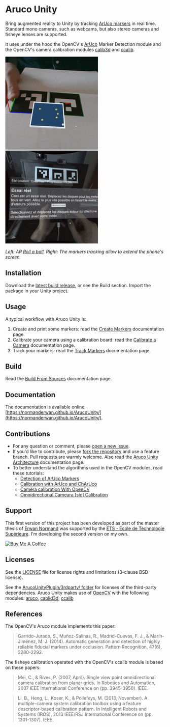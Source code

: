 # Aruco Unity

Bring augmented reality to Unity by tracking [ArUco markers](https://docs.opencv.org/master/d5/dae/tutorial_aruco_detection.html) in real time. Standard mono cameras, such as webcams, but also stereo cameras and fisheye lenses are supported.

It uses under the hood the OpenCV's [ArUco](http://docs.opencv.org/master/d9/d6a/group__aruco.html) Marker Detection module and the OpenCV's camera calibration modules [calib3d](http://docs.opencv.org/master/d9/d0c/group__calib3d.html) and [ccalib](http://docs.opencv.org/master/d3/ddc/group__ccalib.html).

![Demo 1](docs/images/ar_roll_a_ball.gif)
![Demo 2](docs/images/extended_phone_screen.gif)

*Left: AR [Roll a ball](https://unity3d.com/fr/learn/tutorials/s/roll-ball-tutorial). Right: The markers tracking allow to extend the phone's screen.*

## Installation

Download the [latest build release](https://github.com/NormandErwan/ArucoUnity/releases), or see the Build section. Import the package in your Unity project.

## Usage

A typical workflow with Aruco Unity is:

1. Create and print some markers: read the [Create Markers](https://normanderwan.github.io/ArucoUnity/articles/create-markers.html) documentation page.
2. Calibrate your camera using a calibration board: read the [Calibrate a Camera](https://normanderwan.github.io/ArucoUnity/articles/calibrate-a-camera.html) documentation page.
3. Track your markers: read the [Track Markers](https://normanderwan.github.io/ArucoUnity/articles/track-markers.html) documentation page.

## Build

Read the [Build From Sources](https://normanderwan.github.io/ArucoUnity/articles/build-from-sources.html) documentation page.

## Documentation

The documentation is available online: [https://normanderwan.github.io/ArucoUnity/](https://normanderwan.github.io/ArucoUnity/).

## Contributions

- For any question or comment, please [open a new issue](https://github.com/NormandErwan/ArucoUnity/issues/new).
- If you'd like to contribute, please [fork the repository](https://github.com/NormandErwan/ArucoUnity/fork) and use a feature branch. Pull requests are warmly welcome. Also read the [Aruco Unity Architecture](https://normanderwan.github.io/ArucoUnity/articles/aruco-unity-architecture.html) documentation page.
- To better understand the algorithms used in the OpenCV modules, read these tutorials:
  - [Detection of ArUco Markers](https://docs.opencv.org/master/d5/dae/tutorial_aruco_detection.html)
  - [Calibration with ArUco and ChArUco](https://docs.opencv.org/master/da/d13/tutorial_aruco_calibration.html)
  - [Camera calibration With OpenCV](https://docs.opencv.org/master/d4/d94/tutorial_camera_calibration.html)
  - [Omnidirectional Cameara [*sic*] Calibration](https://docs.opencv.org/master/dd/d12/tutorial_omnidir_calib_main.html)

## Support

This first version of this project has been developed as part of the master thesis of [Erwan Normand](https://ca.linkedin.com/in/normanderwan) was supported by the [ÉTS - École de Technologie Supérieure](https://www.etsmtl.ca/). I'm developing the second version on my own.

[![Buy Me A Coffee](https://www.buymeacoffee.com/assets/img/custom_images/white_img.png)](https://www.buymeacoffee.com/h48VU3fny)

## Licenses

See the [LICENSE](LICENSE) file for license rights and limitations (3-clause BSD license).

See the [ArucoUnityPlugin/3rdparty/ folder](ArucoUnityPlugin/3rdparty/) for licenses of the third-party dependencies. Aruco Unity makes use of [OpenCV](http://opencv.org/) with the following modules: [aruco](https://github.com/opencv/opencv_contrib/tree/master/modules/aruco), [cablid3d](http://docs.opencv.org/master/d9/d0c/group__calib3d.html), [ccalib](http://docs.opencv.org/master/d3/ddc/group__ccalib.html)

## References

The OpenCV's Aruco module implements this paper:

> Garrido-Jurado, S., Muñoz-Salinas, R., Madrid-Cuevas, F. J., & Marín-Jiménez, M. J. (2014). Automatic generation and detection of highly reliable fiducial markers under occlusion. Pattern Recognition, 47(6), 2280-2292.

The fisheye calibration operated with the OpenCV's ccalib module is based on these papers:

> Mei, C., & Rives, P. (2007, April). Single view point omnidirectional camera calibration from planar grids. In Robotics and Automation, 2007 IEEE International Conference on (pp. 3945-3950). IEEE.

> Li, B., Heng, L., Koser, K., & Pollefeys, M. (2013, November). A multiple-camera system calibration toolbox using a feature descriptor-based calibration pattern. In Intelligent Robots and Systems (IROS), 2013 IEEE/RSJ International Conference on (pp. 1301-1307). IEEE.
